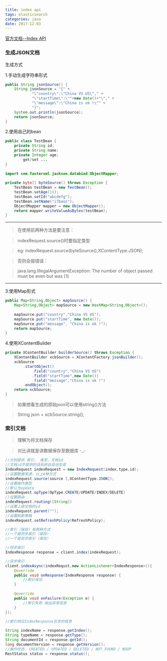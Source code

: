```yaml
---
title: index api
tags: elasticsearch
categories: java 
date: 2017-12-03
---
```



[官方文档--Index API](https://www.elastic.co/guide/en/elasticsearch/client/java-api/6.0/java-docs-index.html)

### 生成JSON文档

生成方式

1.手动生成字符串形式
```java
public String jsonSource() {
	String jsonSource = "{" +
	        "\"country\":\"China VS US\"," +
	        "\"startTime\":\""+new Date()+"\"," +
	        "\"message\":\"China is ok !\"" +
	        "}";
	System.out.println(jsonSource);
	return jsonSource;
}
```
2.使用自己的bean
```java
public class TestBean {
    private String id;
    private String name;
    private Integer age;
        get/set ...
}
	
import com.fasterxml.jackson.databind.ObjectMapper;
	
private byte[] byteSource() throws Exception {
	TestBean testBean = new TestBean();
	testBean.setAge(11);
	testBean.setId("abcdefg");
	testBean.setName("i7baoz");
	ObjectMapper mapper = new ObjectMapper();
	return mapper.writeValueAsBytes(testBean);
}
```
***
> 在使用前两种方法是要注意：

> indexRequest.source()时要指定类型

> eg: indexRequest.source(byteSource(),XContentType.JSON);


> 否则会报错误：

> java.lang.IllegalArgumentException: The number of object passed must be even but was [1]

---
3.使用Map形式
```java
public Map<String,Object> mapSource() {
	Map<String,Object> mapSource = new HashMap<String,Object>();
	
	mapSource.put("country","China VS US");
	mapSource.put("startTime", new Date());
	mapSource.put("message", "China is ok !");
	return mapSource;
}
```
4.使用XContentBuilder 
```java
private XContentBuilder builderSource() throws Exception {
	XContentBuilder xcbSource = XContentFactory.jsonBuilder();
	xcbSource
		.startObject()
			.field("country","China VS US")
			.field("startTime",new Date())
			.field("message","China is ok !")
		.endObject();
	return xcbSource;
}
```
> 如果想看生成的原始json可以使用string()方法

> String json = xcbSource.string();


### 索引文档

> 理解为将文档保存

> 对比讲就是讲数据保存至数据库 -_-

```java
//分别提供 索引， 类型，文档id
//文档id不提供的话系统会自动生成
IndexRequest indexRequest = new IndexRequest(index,type,id);
//设置数据来源，以上4种方式
indexRequest.source(source [,XContentType.JSON]);
//设置操作类型
//默认为update
indexRequest.opType(OpType.CREATE/UPDATE/INDEX/DELETE)
//设置路由
indexRequest.routing([String])
//设置上级文档的id
indexRequest.parent("");
//设置刷新策略
indexRequest.setRefreshPolicy(RefreshPolicy);

//索引（保存）有两种方式
//一个是同步索引（保存）
//一个是异步索引（保存）

//同步索引
IndexResponse response = client.index(indexRequest);

//异步索引
client.indexAsync(indexRequst,new ActionListener<IndexResponse>(){
    @override
    public void onResponse(IndexResponse response) {
        //索引成功
    }
    
    @override
    public void onFailure(Exception e) {
        //索引失败 抛出异常信息
    }
});
    
//索引响应IndexResponse包含的信息

String indexName = response.getIndex();
String typeName = response.getType();
String documentId = response.getId();
long documentVersion = response.getVersion();
//操作状态  CREATED / UPDATED / DELETED / NOT_FOUND / NOOP
RestStatus status = response.status();
```
